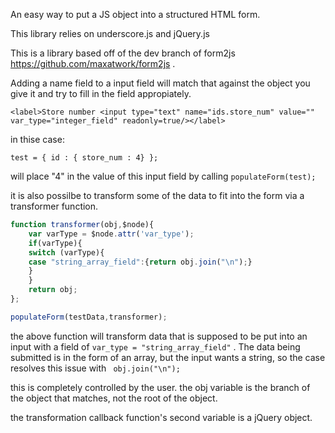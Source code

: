 An easy way to put a JS object into a structured HTML form.

This library relies on underscore.js and jQuery.js

This is a library based off of the dev branch of form2js https://github.com/maxatwork/form2js .


Adding a name field to a input field will match that against the object you give it and try to fill in the field appropiately.

```
<label>Store number <input type="text" name="ids.store_num" value="" var_type="integer_field" readonly=true/></label>
```

in thise case:
```
test = { id : { store_num : 4} };
```
will place "4" in the value of this input field by calling ``` populateForm(test); ```

it is also possilbe to transform some of the data to fit into the form via a transformer function.

```javascript
function transformer(obj,$node){
    var varType = $node.attr('var_type');
    if(varType){
	switch (varType){
	case "string_array_field":{return obj.join("\n");}
	}
    }
    return obj;
};

populateForm(testData,transformer);
```

the above function will transform data that is supposed to be put into an input with a field of ``` var_type = "string_array_field" ``` . The data being submitted is in the form of an array, but the input wants a string, so the case resolves this issue with ``` obj.join("\n");```

this is completely controlled by the user. the obj variable is the branch of the object that matches, not the root of the object.

the transformation callback function's second variable is a jQuery object.
